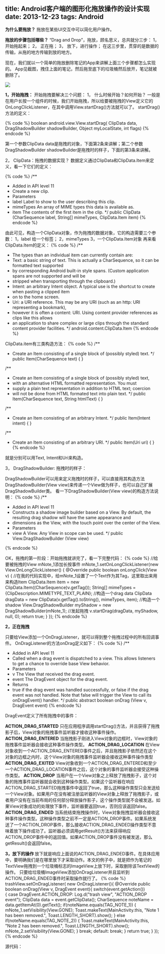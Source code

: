 title: Android客户端的图形化拖放操作的设计实现
date: 2013-12-23
tags: Android
---
<b>为什么要拖放？</b>
拖放在某些UI交互中可以简化用户操作。

<b>拖放的步骤包括哪些？</b>
“Drag and Drop”，拖放，顾名思义，总共就分三步：
1，	开始拖起来；
2，	正在拖；
3，	放下，进行操作；
在这三步里，贯穿的是数据的传输，从拖的地方传输到放的地方。

现在，我们就以一个简单的拖放删除笔记的App来讲解上面三个步骤都怎么实现的。
App见截图，拽住上面的笔记，然后拖至底下的垃圾桶然后放开，笔记就被删除了。

<img src="http://a.hiphotos.bdimg.com/album/s%3D550%3Bq%3D90%3Bc%3Dxiangce%2C100%2C100/sign=4b2bee88b54543a9f11bfac92e2cfbbf/eac4b74543a9822637ce1b5b8882b9014a90ebbb.jpg?referer=83c60f9d60d9f2d3790611df5559&x=.jpg"/>
 
<b>1，开始拖拽：</b>
开始拖拽要解决三个问题：
1， 什么时候开始？如何开始？
一般是在用户长按一个组件的时候，我们开始拖拽，所以给要被拖拽的View定义它的OnLongClickListener，在其中调用View.startDrag()方法就可以了。
startDrag()方法的定义：

{% code %}
boolean android.view.View.startDrag(
		ClipData data, DragShadowBuilder shadowBuilder, Object myLocalState, int flags)
{% endcode %}

第一个参数ClipData data是拖拽的对象，下面第2条来讲解；第二个参数DragShadowBuilder shadowBuilder是拖拽时的样子，下面的第3条来讲解。

<!-- more --> 

2， ClipData：拖拽的数据实现？
数据定义通过ClipData和ClipData.Item来定义，看一下它们的定义：

{% code %}
/**
* Added in API level 11
* Create a new clip.
* Parameters
* label  Label to show to the user describing this clip.
* mimeTypes  An array of MIME types this data is available as. 
* item  The contents of the first item in the clip.
*/
public ClipData (CharSequence label, String[] mimeTypes, ClipData.Item item) 
{% endcode %}

由此可见，构造一个ClipData对象，作为拖拽的数据对象，它的构造需要三个参数：
1，label 给一个标签；
2，mimeTypes
3，一个ClipData.Item对象
再来看ClipData.Item的定义：
{% code %}
/**
* The types than an individual item can currently contain are: 
* Text: a basic string of text. This is actually a CharSequence, so it can be formatted text supported 
* by corresponding Android built-in style spans. (Custom application spans are not supported and will be 
* stripped when transporting through the clipboard.) 
* Intent: an arbitrary Intent object. A typical use is the shortcut to create when pasting a clipped item 
* on to the home screen. 
* Uri: a URI reference. This may be any URI (such as an http: URI representing a bookmark), 
* however it is often a content: URI. Using content provider references as clips like this allows 
* an application to share complex or large clips through the standard content provider facilities. 
*/
android.content.ClipData.Item 
{% endcode %}

ClipData.item有三类构造方法：
{% code %}
/**
* Create an Item consisting of a single block of (possibly styled) text.
*/
public Item(CharSequence text) {
}

/**
* Create an Item consisting of a single block of (possibly styled) text,
* with an alternative HTML formatted representation.  You must
* supply a plain text representation in addition to HTML text; coercion
* will not be done from HTML formated text into plain text.
*/
public Item(CharSequence text, String htmlText) {
}

/**
* Create an Item consisting of an arbitrary Intent.
*/
public Item(Intent intent) {
}

/**
* Create an Item consisting of an arbitrary URI.
*/
public Item(Uri uri) {
}
{% endcode %}

就是分别可以用Text, Intent和Uri来构造。

3， DragShadowBuilder: 拖拽时的样子：

DragShadowBuilder可以用来定义拖拽时的样子，可以直接用其构造方法DragShadowBuilder(View view)来传递一个View做为样子，也可以自己扩展DragShadowBuilder类。
看一下DragShadowBuilder(View view)的构造方法说明：
{% code %}
/**
* Added in API level 11
* Constructs a shadow image builder based on a View. By default, the resulting drag shadow will have the same appearance and 
* dimensions as the View, with the touch point over the center of the View.
* Parameters
* view  A View. Any View in scope can be used.
*/
public View.DragShadowBuilder (View view) 
  
{% endcode %}

OK，拖拽的第一阶段：开始拖拽就讲完了，看一下完整代码：
{% code %}
//给要被拖拽的View mNote_1添加长按事件
mNote_1.setOnLongClickListener(new View.OnLongClickListener() {
  @Override
  public boolean onLongClick(View v) {
  //在我的代码实现中，给mNote_1设置了一个Text作为其Tag，这里取出来用来构造Item
    ClipData.Item item = new ClipData.Item((CharSequence)v.getTag());
    String[] mimeTypes = {ClipDescription.MIMETYPE_TEXT_PLAIN};
    //构造一个drag data
    ClipData dragData = new ClipData(v.getTag().toString(), mimeTypes, item);
    //构造一个shadow
    View.DragShadowBuilder myShadow = new DragShadowBuilder(mNote_1);
    //发起拖拽
    v.startDrag(dragData, myShadow, null, 0);
    return true;
  }
});
{% endcode %}

<b>2，正在拖拽 </b>

只要给View添加一个OnDragListener，就可以得到整个拖拽过程中的所有回调事件。
OnDragListener的方法onDrag定义如下：
{% code %}
/**
 * Added in API level 11 
 * Called when a drag event is dispatched to a view. This allows listeners to get a chance to override base View behavior.
 * Parameters
 * v  The View that received the drag event. 
 * event  The DragEvent object for the drag event. 
 * Returns
 * true if the drag event was handled successfully, or false if the drag event was not handled. Note that false will trigger the View to call its onDragEvent() handler. 
 */
public abstract boolean onDrag (View v, DragEvent event) 
{% endcode %}

DragEvent定义了所有拖拽中的事件：

<b>ACTION_DRAG_STARTED</b>
只在应用程序调用startDrag()方法，并且获得了拖拽影子后，View对象的拖拽事件监听器才接收这种事件操作。
<b>ACTION_DRAG_ENTERED</b>
当拖拽影子刚进入View对象的边框时，View对象的拖拽事件监听器会接收这种事件操作类型。
<b>ACTION_DRAG_LOCATION</b>
在View对象收到一个ACTION_DRAG_ENTERED事件之后，并且拖拽影子依然还在这个对象的边框之内时，这个View对象的拖拽事件监听器会接收这种事件操作类型
<b>ACTION_DRAG_EXITED</b>
View对象收到一个ACTION_DRAG_ENTERED和至少一个ACTION_DRAG_LOCATION事件之后，这个对象的事件监听器会接受这种操作类型。
<b>ACTION_DROP</b>
当用户在一个View对象之上释放了拖拽影子，这个对象的拖拽事件监听器就会收到这种操作类型。如果这个监听器在响应ACTION_DRAG_STARTED拖拽事件中返回了true，那么这种操作类型只会发送给一个View对象。如果用户在没有被注册监听器的View对象上释放了拖拽影子，或者用户没有在当前布局的任何部分释放操作影子，这个操作类型就不会被发送。如果View对象成功的处理放下事件，监听器要返回true，否则应该返回false。
<b>ACTION_DRAG_ENDED</b>
当系统结束拖拽操作时，View对象拖拽监听器会接收这种事件操作类型。这种操作类型之前不一定是ACTION_DROP事件。如果系统发送了一个ACTION_DROP事件，那么接收ACTION_DRAG_ENDED操作类型不意味着放下操作成功了。监听器必须调用getResult()方法来获得响应ACTION_DROP事件中的返回值。如果ACTION_DROP事件没有被发送，那么getResult()会返回false。

<b>3，放下的操作 </b>
放下就是响应上面说的ACTION_DRAG_ENDED事件。在具体应用中，要明确我们是在哪里放下才采取动作。本文的例子中，就是把作为笔记的TextView拖拽到一个垃圾桶标志的ImageView上放下时，采取删除该TextView的操作。
只要给垃圾桶ImageView添加OnDragListener并且监听到ACTION_DRAG_ENDED事件时采取操作就行了。
{% code %}
trashView.setOnDragListener( new OnDragListener(){
  @Override
    public boolean onDrag(View v,  DragEvent event){
      switch(event.getAction())                   
      {
      case DragEvent.ACTION_DROP:
      Log.d("trash view", "ACTION_DROP event");
      ClipData data = event.getClipData();
      CharSequence noteName = data.getItemAt(0).getText();
      if(noteName.equals(TAG_NOTE_1)) {
        mNote_1.setVisibility(View.GONE);
        Toast.makeText(MainActivity.this, "Note 1 has been removed.", Toast.LENGTH_SHORT).show();
      } else if(noteName.equals(TAG_NOTE_2)) {
        Toast.makeText(MainActivity.this, "Note 2 has been removed.", Toast.LENGTH_SHORT).show();
        mNote_2.setVisibility(View.GONE);
      }
      break;
      default: 
      break;
      }
    return true;
  }
});
{% endcode %}

源代码： 

<script src="https://gist.github.com/Viyu/8093281.js"></script>
